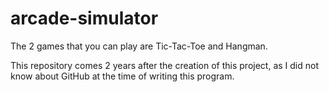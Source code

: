 # arcade-simulator
The 2 games that you can play are Tic-Tac-Toe and Hangman.

This repository comes 2 years after the creation of this project, as I did not know about GitHub at the time of writing this program.
